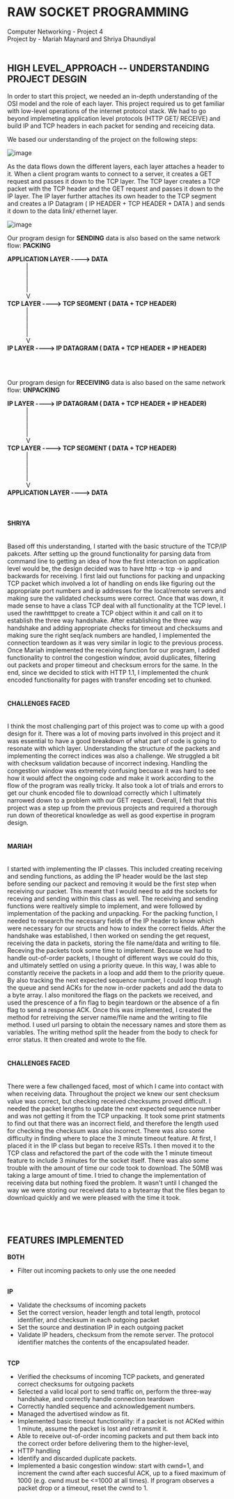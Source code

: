 # RAW SOCKET PROGRAMMING
Computer Networking - Project 4 <br>
Project by - Mariah Maynard and Shriya Dhaundiyal
<br>
<br>

## **HIGH LEVEL_APPROACH -- UNDERSTANDING PROJECT DESGIN**

In order to start this project, we needed an in-depth understanding of the OSI model and the role of each layer. 
This project required us to get familiar with low-level operations of the internet protocol stack. We had to go beyond implemeting application level protocols (HTTP GET/ RECEIVE) and build IP and TCP headers in each packet for sending and receicing data.

We based our understanding of the project on the following steps:

![image](https://user-images.githubusercontent.com/110204529/223234905-8aa8832b-09da-48c8-aa6f-6955c91509cd.png)

As the data flows down the different layers, each layer attaches a header to it. When a client program wants to connect to a server, it creates a GET request and passes it down to the TCP layer. The TCP layer creates a TCP packet with the TCP header and the GET request and passes it down to the IP layer. The IP layer further attaches its own header to the TCP segment and creates a IP Datagram ( IP HEADER + TCP HEADER + DATA ) and sends it down to the data link/ ethernet layer.

![image](https://user-images.githubusercontent.com/110204529/223235111-f7cedea4-3d6e-4dd2-b8ef-9a25460fcfe0.png)

Our program design for **SENDING** data is also based on the same network flow: **PACKING**

**APPLICATION LAYER ----> DATA**<br>
&nbsp;&nbsp;&nbsp;&nbsp;&nbsp;&nbsp;&nbsp;&nbsp;&nbsp;&nbsp;        |<br>
&nbsp;&nbsp;&nbsp;&nbsp;&nbsp;&nbsp;&nbsp;&nbsp;&nbsp;&nbsp;        |<br>
&nbsp;&nbsp;&nbsp;&nbsp;&nbsp;&nbsp;&nbsp;&nbsp;&nbsp;&nbsp;        |<br>
&nbsp;&nbsp;&nbsp;&nbsp;&nbsp;&nbsp;&nbsp;&nbsp;&nbsp;&nbsp;        |<br>
&nbsp;&nbsp;&nbsp;&nbsp;&nbsp;&nbsp;&nbsp;&nbsp;&nbsp;&nbsp;        V<br>
**TCP LAYER ----> TCP SEGMENT ( DATA + TCP HEADER)**<br>
&nbsp;&nbsp;&nbsp;&nbsp;&nbsp;&nbsp;&nbsp;&nbsp;&nbsp;&nbsp;       |<br>
&nbsp;&nbsp;&nbsp;&nbsp;&nbsp;&nbsp;&nbsp;&nbsp;&nbsp;&nbsp;       |<br>
&nbsp;&nbsp;&nbsp;&nbsp;&nbsp;&nbsp;&nbsp;&nbsp;&nbsp;&nbsp;       |<br>
&nbsp;&nbsp;&nbsp;&nbsp;&nbsp;&nbsp;&nbsp;&nbsp;&nbsp;&nbsp;       |<br>
&nbsp;&nbsp;&nbsp;&nbsp;&nbsp;&nbsp;&nbsp;&nbsp;&nbsp;&nbsp;       V<br>
**IP LAYER ----> IP DATAGRAM ( DATA + TCP HEADER + IP HEADER)**<br>

<br>
<br>

Our program design for **RECEIVING** data is also based on the same network flow: **UNPACKING**

**IP LAYER ----> IP DATAGRAM ( DATA + TCP HEADER + IP HEADER)**<br>
&nbsp;&nbsp;&nbsp;&nbsp;&nbsp;&nbsp;&nbsp;&nbsp;&nbsp;&nbsp;        |<br>
&nbsp;&nbsp;&nbsp;&nbsp;&nbsp;&nbsp;&nbsp;&nbsp;&nbsp;&nbsp;        |<br>
&nbsp;&nbsp;&nbsp;&nbsp;&nbsp;&nbsp;&nbsp;&nbsp;&nbsp;&nbsp;        |<br>
&nbsp;&nbsp;&nbsp;&nbsp;&nbsp;&nbsp;&nbsp;&nbsp;&nbsp;&nbsp;        |<br>
&nbsp;&nbsp;&nbsp;&nbsp;&nbsp;&nbsp;&nbsp;&nbsp;&nbsp;&nbsp;        V<br>
**TCP LAYER ----> TCP SEGMENT ( DATA + TCP HEADER)**<br>
&nbsp;&nbsp;&nbsp;&nbsp;&nbsp;&nbsp;&nbsp;&nbsp;&nbsp;&nbsp;        |<br>
&nbsp;&nbsp;&nbsp;&nbsp;&nbsp;&nbsp;&nbsp;&nbsp;&nbsp;&nbsp;       |<br>
&nbsp;&nbsp;&nbsp;&nbsp;&nbsp;&nbsp;&nbsp;&nbsp;&nbsp;&nbsp;       |<br>
&nbsp;&nbsp;&nbsp;&nbsp;&nbsp;&nbsp;&nbsp;&nbsp;&nbsp;&nbsp;       |<br>
&nbsp;&nbsp;&nbsp;&nbsp;&nbsp;&nbsp;&nbsp;&nbsp;&nbsp;&nbsp;       V<br>
**APPLICATION LAYER ----> DATA**<br>
<br>
<br>

#### **SHRIYA** <br><br>
Based off this understanding, I started with the basic structure of the TCP/IP pakcets. After setting up the ground functionality for parsing data from command line to getting an idea of how the first interaction on application level would be, the design decided was to have http -> tcp -> ip and backwards for receiving. I first laid out functions for packing and unpacking TCP packet which involved a lot of handling on ends like figuring out the appropriate port numbers and ip addresses for the local/remote servers and making sure the validated checksums were correct. Once that was down, it made sense to have a class TCP deal with all functionality at the TCP level. I used the rawhtttpget to create a TCP object within it and call on it to establish the three way handshake. After establishing the three way handshake and adding appropriate checks for timeout and checksums and making sure the right seq/ack numbers are handled, I implemented the connection teardown as it was very similar in logic to the previous process. Once Mariah implemented the receiving function for our program, I added functionality to control the congestion window, avoid duplicates, filtering out packets and proper timeout and checksum errors for the same. In the end, since we decided to stick with HTTP 1.1, I implemented the chunk encoded functionality for pages with transfer encoding set to chunked. <br><br>
#### **CHALLENGES FACED**<br><br>
I think the most challenging part of this project was to come up with a good design for it. There was a lot of moving parts involved in this project and it was essential to have a good breakdown of what part of code is going to resonate with which layer. Understanding the structure of the packets and implementing the correct indices was also a challenge. We struggled a bit with checksum validation because of incorrect indexing. Handling the congestion window was extremely confusing becuase it was hard to see how it would affect the ongoing code and make it work according to the flow of the program was really tricky. It also took a lot of trials and errors to get our chunk encoded file to download correctly which I ultimately narrowed down to a problem with our GET request. Overall, I felt that this project was a step up from the previous projects and required a thorough run down of theoretical knowledge as well as good expertise in program design. 
<br><br>

#### **MARIAH** <br><br>
I started with implementing the IP classes. This included creating receiving and sending functions, as adding the IP header would be the last step before sending our packect and removing it would be the first step when receiving our packet. This meant that I would need to add the sockets for receving and sending within this class as well. The receiving and sending functions were realtively simple to implement, and were followed by implementation of the packing and unpacking. For the packing function, I needed to research the necessary fields of the IP header to know which were necessary for our structs and how to index the correct fields. After the handshake was established, I then worked on sending the get request, receiving the data in packets, storing the file name/data and writing to file. Receving the packets took some time to implement. Because we had to handle out-of-order packets, I thought of different ways we could do this, and ultimately settled on using a priority queue. In this way, I was able to constantly receive the packets in a loop and add them to the priority queue. By also tracking the next expected sequence number, I could loop through the queue and send ACKs for the now in-order packets and add the data to a byte array. I also monitored the flags on the packets we received, and used the prescence of a fin flag to begin teardown or the absence of a fin flag to send a response ACK. Once this was implemented, I created the method for retreiving the server name/file name and the writing to file method. I used url parsing to obtain the necessary names and store them as variables. The writing method split the header from the body to check for error status. It then created and wrote to the file.
<br><br>
#### **CHALLENGES FACED**<br><br>
There were a few challenged faced, most of which I came into contact with when receiving data. Throughout the project we knew our sent checksum value was correct, but checking received checksums proved difficult. I needed the packet lengths to update the next expected sequence number and was not getting it from the TCP unpacking. It took some print statments to find out that there was an incorrect field, and therefore the length used for checking the checksum was also incorrect. There was also some difficulty in finding where to place the 3 minute timeout feature. At first, I placed it in the IP class but began to receive RSTs. I then moved it to the TCP class and refactored the part of the code with the 1 minute timeout feature to include 3 minutes for the socket itself. There was also some trouble with the amount of time our code took to download. The 50MB was taking a large amount of time. I tried to change the implementation of receiving data but nothing fixed the problem. It wasn't until I changed the way we were storing our received data to a bytearray that the files began to download quickly and we were pleased with the time it took. 

<br><br>

## **FEATURES IMPLEMENTED**
**BOTH**<br>
    
* Filter out incoming packets to only use the one needed <br><br>
    
**IP** <br>
* Validate the checksums of incoming packets  
* Set the correct version, header length and total length, protocol identifier, and checksum in each outgoing packet
* Set the source and destination IP in each outgoing packet
* Validate IP headers, checksum from the remote server. The protocol identifier matches the contents of the encapsulated header. <br><br>
    
 **TCP** <br>
* Verified the checksums of incoming TCP packets, and generated correct checksums for outgoing packets
* Selected a valid local port to send traffic on, perform the three-way handshake, and correctly handle connection teardown
* Correctly handled sequence and acknowledgement numbers. 
* Managed the advertised window as fit. 
* Implemented basic timeout functionality: if a packet is not ACKed within 1 minute, assume the packet is lost and retransmit it. 
* Able to receive out-of-order incoming packets and put them back into the correct order before delivering them to the higher-level, 
* HTTP handling
* Identify and discarded duplicate packets. 
* Implemented a basic congestion window: start with cwnd=1, and increment the cwnd after each succesful ACK, up to a fixed maximum of 1000 (e.g. cwnd must be             <=1000 at all times). If program observes a packet drop or a timeout, reset the cwnd to 1.  <br><br>
    


<br>
<br>


